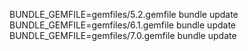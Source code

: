 BUNDLE_GEMFILE=gemfiles/5.2.gemfile bundle update
BUNDLE_GEMFILE=gemfiles/6.1.gemfile bundle update
BUNDLE_GEMFILE=gemfiles/7.0.gemfile bundle update
